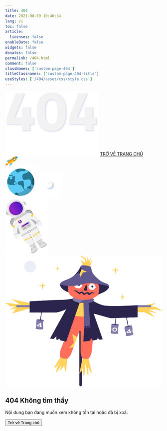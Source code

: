 ```yaml
---
title: 404
date: 2021-08-09 10:46:34
lang: vi
toc: false
article:
  licenses: false
enableDate: false
widgets: false
donates: false
permalink: /404.html
comment: false
classNames: ['custom-page-404']
titleClassnames: ['custom-page-404-title']
useStyles: ['/404/asset/css/style.css']
---
```

<link rel="stylesheet" href="/404/asset/css/style.css">
<div class="page404">
  <!-- DARK -->
  <div class="dark">
      <div class="central-body">
          <img class="image-404" src="/404/asset/img/dark/404.svg" width="300px">
          <a href="/" class="btn-go-home">TRỞ VỀ TRANG CHỦ</a>
      </div>
      <div class="objects">
          <img class="object_rocket" src="/404/asset/img/dark/rocket.svg" width="40px">
          <div class="earth-moon">
              <img class="object_earth" src="/404/asset/img/dark/earth.svg" width="100px">
              <img class="object_moon" src="/404/asset/img/dark/moon.svg" width="80px">
          </div>
          <div class="box_astronaut">
              <img class="object_astronaut" src="/404/asset/img/dark/astronaut.svg" width="140px">
          </div>
      </div>
  </div>
  <!-- LIGHT -->
  <div class="light">
      <div class="main-wrapper">
        <picture class="scarecrow-img">
          <img src="/404/asset/img/light/scarecrow.png" alt="">
        </picture>
        <div class="error-text">
          <h2>404 Không tìm thấy</h2>
          <p>Nội dung bạn đang muốn xem không tồn tại hoặc đã bị xoá.</p>
          <span class="input-group-btn">
            <a href="/">
              <button class="btn button is-primary" type="button">Trở về Trang chủ</button>
            </a>
          </span>
        </div>
      </div>
  </div>
</div>